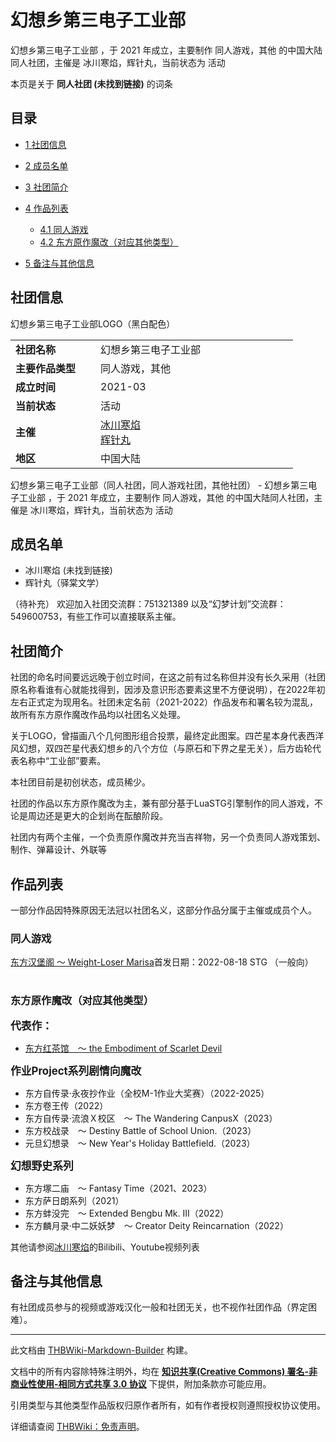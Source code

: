 # 幻想乡第三电子工业部

<!-- source html: G:\repos\THBWiki-Markdown-Builder\THBWikiMarkdown\Temp\main\e\e6\ns0%3A%E5%B9%BB%E6%83%B3%E4%B9%A1%E7%AC%AC%E4%B8%89%E7%94%B5%E5%AD%90%E5%B7%A5%E4%B8%9A%E9%83%A8.html -->

幻想乡第三电子工业部 ，于 2021 年成立，主要制作 同人游戏，其他 的中国大陆同人社团，主催是 冰川寒焰，辉针丸，当前状态为 活动

本页是关于 **同人社团 (未找到链接)** 的词条
## 目录

- [1 社团信息](#社团信息)
- [2 成员名单](#成员名单)
- [3 社团简介](#社团简介)
- [4 作品列表](#作品列表)

  - [4.1 同人游戏](#同人游戏)
  - [4.2 东方原作魔改（对应其他类型）](#东方原作魔改（对应其他类型）)



- [5 备注与其他信息](#备注与其他信息)




## 社团信息
[](./文件-幻想乡第三电子工业部banner.png.md)  [](./文件-幻想乡第三电子工业部banner.png.md)幻想乡第三电子工业部LOGO（黑白配色）

<table><tbody><tr><td style="width:120px"><b>社团名称</b></td><td style="min-width:300px"> 幻想乡第三电子工业部 </td></tr><tr><td><b>主要作品类型</b></td><td>同人游戏，其他</td></tr><tr><td><b>成立时间</b></td><td>2021-03</td></tr><tr><td><b>当前状态</b></td><td>活动</td></tr><tr><td><b>主催</b></td><td> <a href="./冰川寒焰.md" title="冰川寒焰">冰川寒焰</a> <br> <a href="/index.php?title=%E8%BE%89%E9%92%88%E4%B8%B8&amp;action=edit&amp;redlink=1" class="new" title="辉针丸（页面不存在）">辉针丸</a> </td></tr><tr><td><b>地区</b></td><td>中国大陆</td></tr></tbody></table>

幻想乡第三电子工业部（同人社团，同人游戏社团，其他社团） - 幻想乡第三电子工业部 ，于 2021 年成立，主要制作 同人游戏，其他 的中国大陆同人社团，主催是 冰川寒焰，辉针丸，当前状态为 活动
## 成员名单
- 冰川寒焰 (未找到链接)
- 辉针丸（驿棠文学）

  
（待补充）
欢迎加入社团交流群：751321389 以及“幻梦计划”交流群：549600753，有些工作可以直接联系主催。
  

## 社团简介
  
社团的命名时间要远远晚于创立时间，在这之前有过名称但并没有长久采用（社团原名称看谁有心就能找得到，因涉及意识形态要素这里不方便说明），在2022年初左右正式定为现用名。社团未定名前（2021-2022）作品发布和署名较为混乱，故所有东方原作魔改作品均以社团名义处理。
  
  
关于LOGO，曾描画八个几何图形组合投票，最终定此图案。四芒星本身代表西洋风幻想，双四芒星代表幻想乡的八个方位（与原石和下界之星无关），后方齿轮代表名称中“工业部”要素。
  
  
本社团目前是初创状态，成员稀少。
  
  
社团的作品以东方原作魔改为主，兼有部分基于LuaSTG引擎制作的同人游戏，不论是周边还是更大的企划尚在酝酿阶段。
  
  
社团内有两个主催，一个负责原作魔改并充当吉祥物，另一个负责同人游戏策划、制作、弹幕设计、外联等
  

## 作品列表
  
一部分作品因特殊原因无法冠以社团名义，这部分作品分属于主催或成员个人。
  

### 同人游戏
[](./东方汉堡阁_～_Weight-Loser_Marisa.md)[东方汉堡阁 ～ Weight-Loser Marisa](./东方汉堡阁_～_Weight-Loser_Marisa.md)首发日期：2022-08-18 STG （一般向）
<table><style data-mw-deduplicate="TemplateStyles:r686458">.mw-parser-output .simple_work{display:grid;min-height:calc(120px + 0.5rem);grid-template-columns:calc(120px + 0.5rem)1fr;grid-template-rows:auto 1fr;grid-template-areas:"cover title""cover props";overflow:hidden}.mw-parser-output .simple_work-cover{grid-area:cover;align-self:center;justify-self:center;overflow:hidden;max-width:100%;max-height:100%;padding:0.25rem;word-break:break-all}.mw-parser-output .simple_work-cover a.new{display:block;text-align:center;padding:0.25rem}.mw-parser-output .simple_work-title{grid-area:title;margin-top:0.25rem;padding-left:0.25rem;font-weight:bold}.mw-parser-output .simple_work-props{grid-area:props;padding-left:0.25rem}.mw-parser-output .simple_work-prop{margin:0.125rem 0}</style>
</table>


### 东方原作魔改（对应其他类型）
  
<big> **代表作：** </big>
  

- [东方红茶馆　～ the Embodiment of Scarlet Devil](./东方红茶馆_～_the_Embodiment_of_Scarlet_Devil.md)

  
<big> **作业Project系列剧情向魔改** </big>
  

- 东方自传录·永夜抄作业（全校M-1作业大奖赛）（2022-2025）
- 东方卷王传（2022）
- 东方自传录·流浪Ｘ校区　～ The Wandering CanpusX（2023）
- 东方校战录　～ Destiny Battle of School Union.（2023）
- 元旦幻想录　～ New Year's Holiday Battlefield.（2023）

  
<big> **幻想野史系列** </big>
  

- 东方塚二庙　～ Fantasy Time（2021、2023）
- 东方萨日朗系列（2021）
- 东方蚌没完　～ Extended Bengbu Mk. III（2022）
- 东方麟月录·中二妖妖梦　～ Creator Deity Reincarnation（2022）

  
其他请参阅[冰川寒焰](./冰川寒焰.md)的Bilibili、Youtube视频列表
  

## 备注与其他信息
  
有社团成员参与的视频或游戏汉化一般和社团无关，也不视作社团作品（界定困难）。
  





---

此文档由 [THBWiki-Markdown-Builder](https://github.com/Delsin-Yu/THBWiki-Markdown-Builder) 构建。

文档中的所有内容除特殊注明外，均在 [**知识共享(Creative Commons) 署名-非商业性使用-相同方式共享 3.0 协议**](https://creativecommons.org/licenses/by-sa/3.0/deed.zh-hans) 下提供，附加条款亦可能应用。

引用类型与其他类型作品版权归原作者所有，如有作者授权则遵照授权协议使用。

详细请查阅 [THBWiki：免责声明](https://thbwiki.cc/THBWiki:%E5%85%8D%E8%B4%A3%E5%A3%B0%E6%98%8E)。

